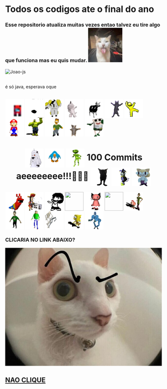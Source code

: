 # Todos os codigos ate o final do ano

<h3>Esse repositorio atualiza muitas vezes entao talvez eu tire algo que funciona mas eu quis mudar. <img height="110" width="110" src="https://github.com/joaoguilherme000/meme/blob/master/bleh.jpg">  </h3>

<div style="display: inline">
  <img style="display: inline;" align="center" alt="Joao-js" height="75" width="75" src="https://raw.githubusercontent.com/jmnote/z-icons/master/svg/java.svg">
</div>
  <p><br>é só java, esperava oque</p>

<div style="display: block"><br>

<img align="center" height="60" width="60" src="https://github.com/joaoguilherme000/meme/blob/master/danca.gif">
<img align="center" height="60" width="60" src="https://github.com/joaoguilherme000/meme/blob/master/danca1.gif">
<img align="center" height="60" width="60" src="https://github.com/joaoguilherme000/meme/blob/master/danca2.gif">
<img align="center" height="60" width="60" src="https://github.com/joaoguilherme000/meme/blob/master/danca3.gif">
<img align="center" height="60" width="60" src="https://github.com/joaoguilherme000/meme/blob/master/danca4.gif">
<img align="center" height="60" width="60" src="https://github.com/joaoguilherme000/meme/blob/master/danca5.gif">
<img align="center" height="60" width="60" src="https://github.com/joaoguilherme000/meme/blob/master/danca6.gif">
<img align="center" height="60" width="60" src="https://github.com/joaoguilherme000/meme/blob/master/danca7.gif">
<img align="center" height="60" width="60" src="https://github.com/joaoguilherme000/meme/blob/master/danca15.gif">
<img align="center" height="60" width="60" src="https://github.com/joaoguilherme000/meme/blob/master/danca9.gif">
<img align="center" height="60" width="60" src="https://github.com/joaoguilherme000/meme/blob/master/danca10.gif">
<img align="center" height="60" width="60" src="https://github.com/joaoguilherme000/meme/blob/master/danca11.gif">

<h1 align="center">
<picture><img align="center" height="60" width="60" src="https://github.com/joaoguilherme000/meme/blob/master/danca12.gif"></picture>
<picture><img align="center" height="60" width="60" src="https://github.com/joaoguilherme000/meme/blob/master/danca13.gif"></picture>
<picture><img align="center" height="60" width="60" src="https://github.com/joaoguilherme000/meme/blob/master/danca14.gif"></picture>
  100 Commits aeeeeeeee!!!🎉🎉🎉
<picture><img align="center" height="60" width="60" src="https://github.com/joaoguilherme000/meme/blob/master/danca16.gif"></picture>
<picture><img align="center" height="60" width="60" src="https://github.com/joaoguilherme000/meme/blob/master/danca17.gif"></picture>
<picture><img align="center" height="60" width="60" src="https://github.com/joaoguilherme000/meme/blob/master/danca18.gif"></picture>
</h1>

<img align="center" height="60" width="60" src="https://github.com/joaoguilherme000/meme/blob/master/danca19.gif">
<img align="center" height="60" width="60" src="https://github.com/joaoguilherme000/meme/blob/master/danca20.gif">
<img align="center" height="60" width="60" src="https://github.com/joaoguilherme000/meme/blob/master/danca21.gif">
<img align="center" height="60" width="60" src="https://github.com/joaoguilherme000/meme/blob/master/danca22.gif">
<img align="center" height="60" width="60" src="https://github.com/joaoguilherme000/meme/blob/master/danca23.gif">
<img align="center" height="60" width="60" src="https://github.com/joaoguilherme000/meme/blob/master/danca24.gif">
<img align="center" height="60" width="60" src="https://github.com/joaoguilherme000/meme/blob/master/danca25.gif">
<img align="center" height="60" width="60" src="https://github.com/joaoguilherme000/meme/blob/master/danca26.gif">
<img align="center" height="60" width="60" src="https://github.com/joaoguilherme000/meme/blob/master/danca27.gif">
<img align="center" height="60" width="60" src="https://github.com/joaoguilherme000/meme/blob/master/danca28.gif">
<img align="center" height="60" width="60" src="https://github.com/joaoguilherme000/meme/blob/master/danca29.gif">
<img align="center" height="60" width="60" src="https://github.com/joaoguilherme000/meme/blob/master/danca30.gif">

</div>

<h3>CLICARIA NO LINK ABAIXO?</h3>

<picture><img src="https://github.com/joaoguilherme000/meme/blob/master/a.jpg" /></picture>


## [ NAO CLIQUE](https://media.tenor.com/qN6KhHtzLQwAAAAC/we-live-we-love-we-lie-my-honest-reaction.gif)
